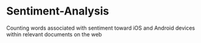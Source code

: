# Sentiment-Analysis
Counting words associated with sentiment toward iOS and Android devices within relevant documents on the web
